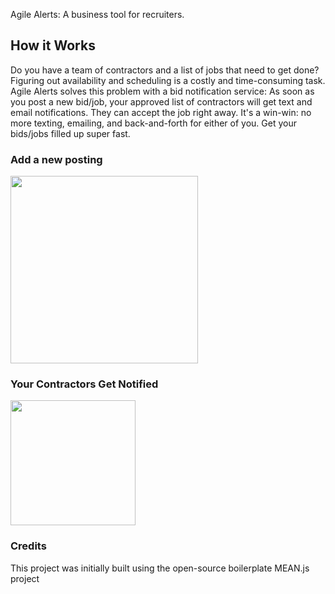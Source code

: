 

Agile Alerts: A business tool for recruiters. 

## How it Works
Do you have a team of contractors and a list of jobs that need to get done?
Figuring out availability and scheduling is a costly and time-consuming task. 
Agile Alerts solves this problem with a bid notification service:
As soon as you post a new bid/job, your approved list of contractors will get text and email notifications. They can accept the job right away. 
It's a win-win: no more texting, emailing, and back-and-forth for either of you. Get your bids/jobs filled up super fast. 

### Add a new posting
<img src="https://i.imgur.com/oWRJcux.pngs" width="300">

### Your Contractors Get Notified
<img src="https://i.imgur.com/i7Avivw.jpgs" width="200">


### Credits
This project was initially built using the open-source boilerplate MEAN.js project
